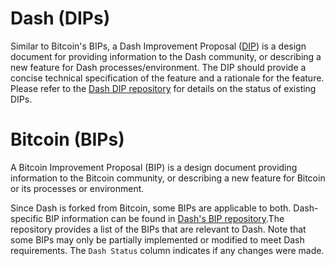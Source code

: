 # Dash (DIPs)

Similar to Bitcoin's BIPs, a Dash Improvement Proposal ([DIP](https://github.com/dashpay/dips)) is a design document for providing information to the Dash community, or describing a new feature for Dash processes/environment. The DIP should provide a concise technical specification of the feature and a rationale for the feature. Please refer to the <a href="https://github.com/dashpay/dips/blob/master/README.md" target="_blank">Dash DIP repository</a> for details on the status of existing DIPs.

# Bitcoin (BIPs)

A Bitcoin Improvement Proposal (BIP) is a design document providing information to the Bitcoin community, or describing a new feature for Bitcoin or its processes or environment.

Since Dash is forked from Bitcoin, some BIPs are applicable to both. Dash-specific BIP information can be found in <a href="https://github.com/dashevo/bips/blob/master/README.mediawiki" target="_blank">Dash's BIP repository</a>.The repository provides a list of the BIPs that are relevant to Dash. Note that some BIPs may only be partially implemented or modified to meet Dash requirements. The `Dash Status` column indicates if any changes were made.